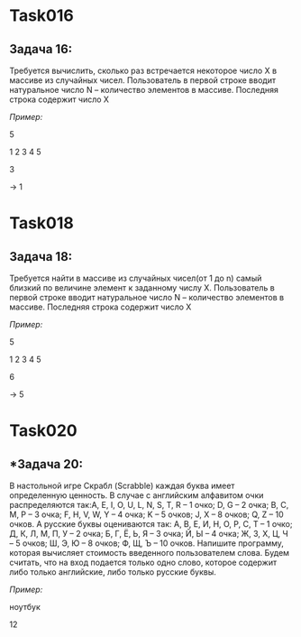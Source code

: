 # Task016

## Задача 16: 

Требуется вычислить, сколько раз встречается некоторое число X в массиве из случайных чисел. Пользователь в первой строке вводит натуральное число N – количество элементов в массиве. Последняя строка содержит число X

*Пример:*

5

1 2 3 4 5

3

-> 1

# Task018

## Задача 18:

Требуется найти в массиве из случайных чисел(от 1 до n) самый близкий по величине элемент к заданному числу X. Пользователь в первой строке вводит натуральное число N – количество элементов в массиве. Последняя строка содержит число X

*Пример:*

5

1 2 3 4 5

6

-> 5

# Task020

## *Задача 20:

В настольной игре Скрабл (Scrabble) каждая буква имеет определенную ценность. В случае с английским алфавитом очки распределяются так:A, E, I, O, U, L, N, S, T, R – 1 очко; D, G – 2 очка; B, C, M, P – 3 очка; F, H, V, W, Y – 4 очка; K – 5 очков; J, X – 8 очков; Q, Z – 10 очков. А русские буквы оцениваются так: А, В, Е, И, Н, О, Р, С, Т – 1 очко; Д, К, Л, М, П, У – 2 очка; Б, Г, Ё, Ь, Я – 3 очка; Й, Ы – 4 очка; Ж, З, Х, Ц, Ч – 5 очков; Ш, Э, Ю – 8 очков; Ф, Щ, Ъ – 10 очков. Напишите программу, которая вычисляет стоимость введенного пользователем слова. Будем считать, что на вход подается только одно слово, которое содержит либо только английские, либо только русские буквы.

*Пример:*

ноутбук

12